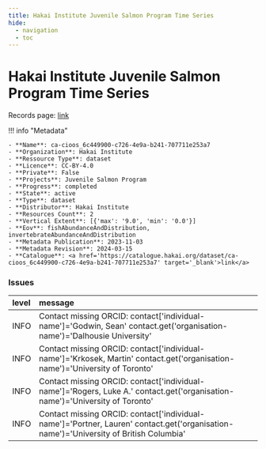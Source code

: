 ```yaml
---
title: Hakai Institute Juvenile Salmon Program Time Series
hide:
  - navigation
  - toc
---
```


# Hakai Institute Juvenile Salmon Program Time Series

Records page: <a href='https://catalogue.hakai.org/dataset/ca-cioos_6c449900-c726-4e9a-b241-707711e253a7' target='_blank'>link</a>

<div id='map'></div>

!!! info "Metadata"
    
    - **Name**: ca-cioos_6c449900-c726-4e9a-b241-707711e253a7 
    - **Organization**: Hakai Institute 
    - **Ressource Type**: dataset 
    - **Licence**: CC-BY-4.0 
    - **Private**: False 
    - **Projects**: Juvenile Salmon Program 
    - **Progress**: completed 
    - **State**: active 
    - **Type**: dataset 
    - **Distributor**: Hakai Institute 
    - **Resources Count**: 2 
    - **Vertical Extent**: [{'max': '9.0', 'min': '0.0'}] 
    - **Eov**: fishAbundanceAndDistribution, invertebrateAbundanceAndDistribution 
    - **Metadata Publication**: 2023-11-03 
    - **Metadata Revision**: 2024-03-15 
    - **Catalogue**: <a href='https://catalogue.hakai.org/dataset/ca-cioos_6c449900-c726-4e9a-b241-707711e253a7' target='_blank'>link</a> 

### Issues

| level   | message                                                                                                                               |
|:--------|:--------------------------------------------------------------------------------------------------------------------------------------|
| INFO    | Contact missing ORCID: contact['individual-name']='Godwin, Sean' contact.get('organisation-name')='Dalhousie University'              |
| INFO    | Contact missing ORCID: contact['individual-name']='Krkosek, Martin' contact.get('organisation-name')='University of Toronto'          |
| INFO    | Contact missing ORCID: contact['individual-name']='Rogers, Luke A.' contact.get('organisation-name')='University of Toronto'          |
| INFO    | Contact missing ORCID: contact['individual-name']='Portner, Lauren' contact.get('organisation-name')='University of British Columbia' |

<script>
   document.addEventListener("DOMContentLoaded", function() {
    var map = L.map('map').setView([51.505, -125.09], 5);
    L.tileLayer('https://tile.openstreetmap.org/{z}/{x}/{y}.png', {
        maxZoom: 19,
        attribution: '&copy; <a href="http://www.openstreetmap.org/copyright">OpenStreetMap</a>'
    }).addTo(map);
    var geojsonFeature = {
        "type": "Feature",
        "properties": {
            "name" : "Hakai Institute Juvenile Salmon Program Time Series"
        },
        "geometry": {'type': 'Polygon', 'coordinates': [[[-126.8232006, 49.89790212], [-124.67574133, 49.89790212], [-124.67574133, 50.73488305], [-126.8232006, 50.73488305], [-126.8232006, 49.89790212]]]}
    }
    L.geoJSON(geojsonFeature).addTo(map);
   })
</script>